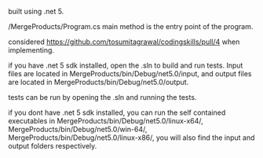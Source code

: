 built using .net 5.

/MergeProducts/Program.cs main method is the entry point of the program.

considered https://github.com/tosumitagrawal/codingskills/pull/4 when implementing.


if you have .net 5 sdk installed, open the .sln to build and run tests. Input files are located in MergeProducts/bin/Debug/net5.0/input, and output files are located in MergeProducts/bin/Debug/net5.0/output.

tests can be run by opening the .sln and running the tests.

if you dont have .net 5 sdk installed, you can run the self contained executables in MergeProducts/bin/Debug/net5.0/linux-x64/, MergeProducts/bin/Debug/net5.0/win-64/, MergeProducts/bin/Debug/net5.0/linux-x86/, you will also find the input and output folders respectively. 

 
